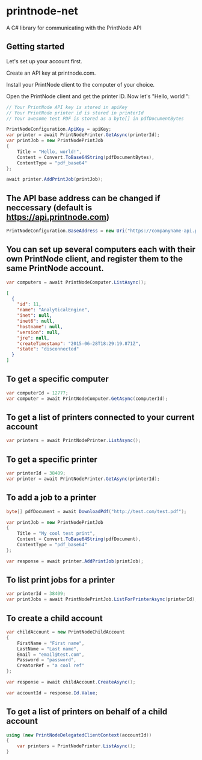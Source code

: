 # printnode-net
A C# library for communicating with the PrintNode API

## Getting started
Let's set up your account first.

Create an API key at printnode.com.

Install your PrintNode client to the computer of your choice.

Open the PrintNode client and get the printer ID. Now let's "Hello, world!":

```csharp
// Your PrintNode API key is stored in apiKey
// Your PrintNode printer id is stored in printerId
// Your awesome test PDF is stored as a byte[] in pdfDocumentBytes

PrintNodeConfiguration.ApiKey = apiKey;
var printer = await PrintNodePrinter.GetAsync(printerId);
var printJob = new PrintNodePrintJob
{
    Title = "Hello, world!",
    Content = Convert.ToBase64String(pdfDocumentBytes),
    ContentType = "pdf_base64"
};

await printer.AddPrintJob(printJob);
```

## The API base address can be changed if neccessary (default is https://api.printnode.com)
```csharp
PrintNodeConfiguration.BaseAddress = new Uri("https://companyname-api.printnode.com");
```

## You can set up several computers each with their own PrintNode client, and register them to the same PrintNode account.

```csharp
var computers = await PrintNodeComputer.ListAsync();
```

```json
[
  {
    "id": 11,
    "name": "AnalyticalEngine",
    "inet": null,
    "inet6": null,
    "hostname": null,
    "version": null,
    "jre": null,
    "createTimestamp": "2015-06-28T18:29:19.871Z",
    "state": "disconnected"
  }
]
```

## To get a specific computer
```csharp
var computerId = 12777;
var computer = await PrintNodeComputer.GetAsync(computerId);
```

## To get a list of printers connected to your current account
```csharp
var printers = await PrintNodePrinter.ListAsync();
```

## To get a specific printer
```csharp
var printerId = 38409;
var printer = await PrintNodePrinter.GetAsync(printerId);
```

## To add a job to a printer
```csharp
byte[] pdfDocument = await DownloadPdf("http://test.com/test.pdf");

var printJob = new PrintNodePrintJob
{
    Title = "My cool test print",
    Content = Convert.ToBase64String(pdfDocument),
    ContentType = "pdf_base64"
};

var response = await printer.AddPrintJob(printJob);
```

## To list print jobs for a printer
```csharp
var printerId = 38409;
var printJobs = await PrintNodePrintJob.ListForPrinterAsync(printerId);
```

## To create a child account
```csharp
var childAccount = new PrintNodeChildAccount
{
	FirstName = "First name",
	LastName = "Last name",
	Email = "email@test.com",
	Password = "password",
	CreatorRef = "a cool ref"
};

var response = await childAccount.CreateAsync();

var accountId = response.Id.Value;
```

## To get a list of printers on behalf of a child account
```csharp
using (new PrintNodeDelegatedClientContext(accountId))
{
	var printers = PrintNodePrinter.ListAsync();
}
```